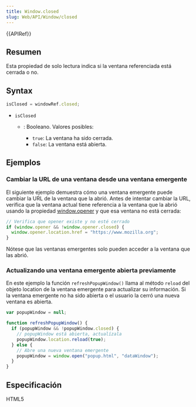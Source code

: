 ```yaml
---
title: Window.closed
slug: Web/API/Window/closed
---
```


{{APIRef}}

## Resumen

Esta propiedad de solo lectura indica si la ventana referenciada está cerrada o no.

## Syntax

```js
isClosed = windowRef.closed;
```

- `isClosed`

  - : Booleano. Valores posibles:

    - `true`: La ventana ha sido cerrada.
    - `false`: La ventana está abierta.

## Ejemplos

### Cambiar la URL de una ventana desde una ventana emergente

El siguiente ejemplo demuestra cómo una ventana emergente puede cambiar la URL de la ventana que la abrió. Antes de intentar cambiar la URL, verifica que la ventana actual tiene referencia a la ventana que la abrió usando la propiedad [window.opener](/es/docs/DOM/window.opener) y que esa ventana no está cerrada:

```js
// Verifica que opener existe y no esté cerrado
if (window.opener && !window.opener.closed) {
  window.opener.location.href = "https://www.mozilla.org";
}
```

Nótese que las ventanas emergentes solo pueden acceder a la ventana que las abrió.

### Actualizando una ventana emergente abierta previamente

En este ejemplo la función `refreshPopupWindow()` llama al método `reload` del objeto location de la ventana emergente para actualizar su información. Si la ventana emergente no ha sido abierta o el usuario la cerró una nueva ventana es abierta.

```js
var popupWindow = null;

function refreshPopupWindow() {
  if (popupWindow && !popupWindow.closed) {
    // popupWindow está abierta, actualízala
    popupWindow.location.reload(true);
  } else {
    // Abre una nueva ventana emergente
    popupWindow = window.open("popup.html", "dataWindow");
  }
}
```

## Especificación

HTML5
